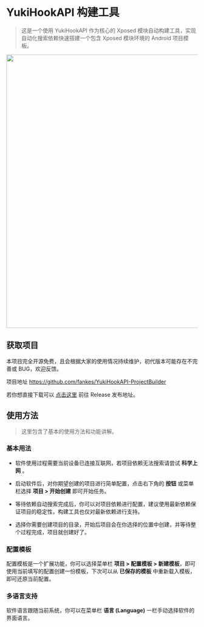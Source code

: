 # YukiHookAPI 构建工具

> 这是一个使用 YukiHookAPI 作为核心的 Xposed 模块自动构建工具，实现自动化搜索依赖快速搭建一个包含 Xposed 模块环境的 Android 项目模板。

<img src="https://raw.githubusercontent.com/fankes/YukiHookAPI/master/docs/img-src/yukihookapi-projectbuilder.png" width = "720"/>

## 获取项目

本项目完全开源免费，且会根据大家的使用情况持续维护，初代版本可能存在不完善或 BUG，欢迎反馈。

项目地址 https://github.com/fankes/YukiHookAPI-ProjectBuilder

若你想直接下载可以 [点击这里](https://github.com/fankes/YukiHookAPI-ProjectBuilder/releases) 前往 Release 发布地址。

## 使用方法

> 这里包含了基本的使用方法和功能讲解。

### 基本用法

- 软件使用过程需要当前设备已连接互联网，若项目依赖无法搜索请尝试 **科学上网** 。

- 启动软件后，对你期望创建的项目进行简单配置，点击右下角的 **按钮** 或菜单栏选择 **项目 > 开始创建** 即可开始任务。

- 等待依赖自动搜索完成后，你可以对项目依赖进行配置，建议使用最新依赖保证项目的稳定性，构建工具也仅对最新依赖进行支持。

- 选择你需要创建项目的目录，开始后项目会在你选择的位置中创建，并等待整个过程完成，项目就创建好了。

### 配置模板

配置模板是一个扩展功能，你可以选择菜单栏 **项目 > 配置模板 > 新建模板**，即可使用当前填写的配置创建一份模板，下次可以从 **已保存的模板** 中重新载入模板，即可还原当前配置。

### 多语言支持

软件语言跟随当前系统，你可以在菜单栏 **语言 (Language)** 一栏手动选择软件的界面语言。